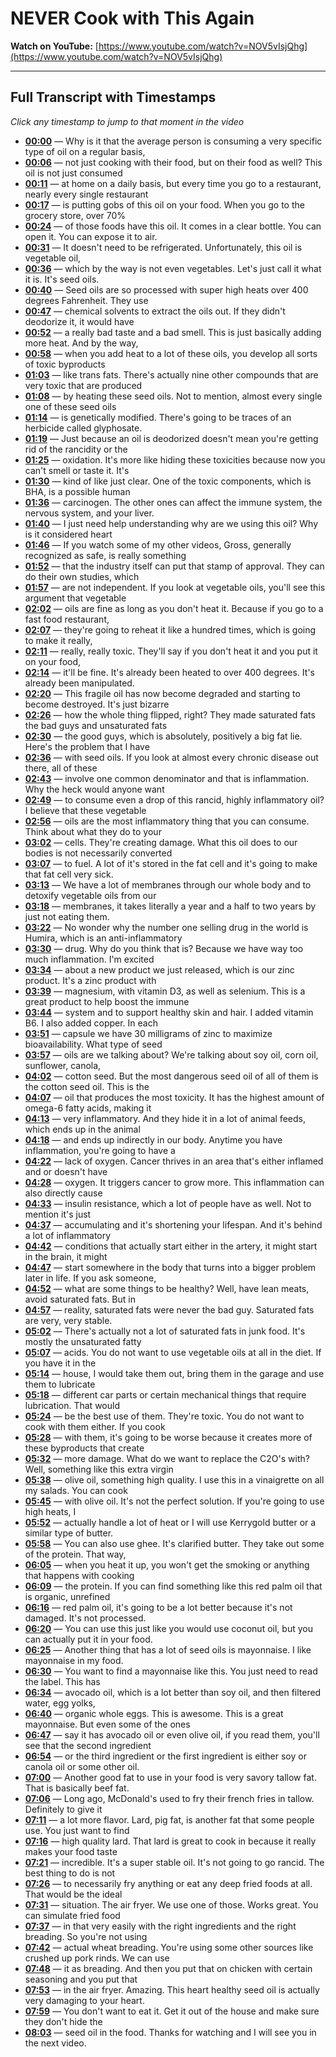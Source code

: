 # NEVER Cook with This Again

**Watch on YouTube:** [https://www.youtube.com/watch?v=NOV5vIsjQhg](https://www.youtube.com/watch?v=NOV5vIsjQhg)

---

## Full Transcript with Timestamps

*Click any timestamp to jump to that moment in the video*

- **[00:00](https://www.youtube.com/watch?v=NOV5vIsjQhg&t=0s)** — Why is it that the average person is consuming a very specific type of oil on a regular basis,
- **[00:06](https://www.youtube.com/watch?v=NOV5vIsjQhg&t=6s)** — not just cooking with their food, but on their food as well? This oil is not just consumed
- **[00:11](https://www.youtube.com/watch?v=NOV5vIsjQhg&t=11s)** — at home on a daily basis, but every time you go to a restaurant, nearly every single restaurant
- **[00:17](https://www.youtube.com/watch?v=NOV5vIsjQhg&t=17s)** — is putting gobs of this oil on your food. When you go to the grocery store, over 70%
- **[00:24](https://www.youtube.com/watch?v=NOV5vIsjQhg&t=24s)** — of those foods have this oil. It comes in a clear bottle. You can open it. You can expose it to air.
- **[00:31](https://www.youtube.com/watch?v=NOV5vIsjQhg&t=31s)** — It doesn't need to be refrigerated. Unfortunately, this oil is vegetable oil,
- **[00:36](https://www.youtube.com/watch?v=NOV5vIsjQhg&t=36s)** — which by the way is not even vegetables. Let's just call it what it is. It's seed oils.
- **[00:40](https://www.youtube.com/watch?v=NOV5vIsjQhg&t=40s)** — Seed oils are so processed with super high heats over 400 degrees Fahrenheit. They use
- **[00:47](https://www.youtube.com/watch?v=NOV5vIsjQhg&t=47s)** — chemical solvents to extract the oils out. If they didn't deodorize it, it would have
- **[00:52](https://www.youtube.com/watch?v=NOV5vIsjQhg&t=52s)** — a really bad taste and a bad smell. This is just basically adding more heat. And by the way,
- **[00:58](https://www.youtube.com/watch?v=NOV5vIsjQhg&t=58s)** — when you add heat to a lot of these oils, you develop all sorts of toxic byproducts
- **[01:03](https://www.youtube.com/watch?v=NOV5vIsjQhg&t=63s)** — like trans fats. There's actually nine other compounds that are very toxic that are produced
- **[01:08](https://www.youtube.com/watch?v=NOV5vIsjQhg&t=68s)** — by heating these seed oils. Not to mention, almost every single one of these seed oils
- **[01:14](https://www.youtube.com/watch?v=NOV5vIsjQhg&t=74s)** — is genetically modified. There's going to be traces of an herbicide called glyphosate.
- **[01:19](https://www.youtube.com/watch?v=NOV5vIsjQhg&t=79s)** — Just because an oil is deodorized doesn't mean you're getting rid of the rancidity or the
- **[01:25](https://www.youtube.com/watch?v=NOV5vIsjQhg&t=85s)** — oxidation. It's more like hiding these toxicities because now you can't smell or taste it. It's
- **[01:30](https://www.youtube.com/watch?v=NOV5vIsjQhg&t=90s)** — kind of like just clear. One of the toxic components, which is BHA, is a possible human
- **[01:36](https://www.youtube.com/watch?v=NOV5vIsjQhg&t=96s)** — carcinogen. The other ones can affect the immune system, the nervous system, and your liver.
- **[01:40](https://www.youtube.com/watch?v=NOV5vIsjQhg&t=100s)** — I just need help understanding why are we using this oil? Why is it considered heart
- **[01:46](https://www.youtube.com/watch?v=NOV5vIsjQhg&t=106s)** — If you watch some of my other videos, Gross, generally recognized as safe, is really something
- **[01:52](https://www.youtube.com/watch?v=NOV5vIsjQhg&t=112s)** — that the industry itself can put that stamp of approval. They can do their own studies, which
- **[01:57](https://www.youtube.com/watch?v=NOV5vIsjQhg&t=117s)** — are not independent. If you look at vegetable oils, you'll see this argument that vegetable
- **[02:02](https://www.youtube.com/watch?v=NOV5vIsjQhg&t=122s)** — oils are fine as long as you don't heat it. Because if you go to a fast food restaurant,
- **[02:07](https://www.youtube.com/watch?v=NOV5vIsjQhg&t=127s)** — they're going to reheat it like a hundred times, which is going to make it really,
- **[02:11](https://www.youtube.com/watch?v=NOV5vIsjQhg&t=131s)** — really, really toxic. They'll say if you don't heat it and you put it on your food,
- **[02:14](https://www.youtube.com/watch?v=NOV5vIsjQhg&t=134s)** — it'll be fine. It's already been heated to over 400 degrees. It's already been manipulated.
- **[02:20](https://www.youtube.com/watch?v=NOV5vIsjQhg&t=140s)** — This fragile oil has now become degraded and starting to become destroyed. It's just bizarre
- **[02:26](https://www.youtube.com/watch?v=NOV5vIsjQhg&t=146s)** — how the whole thing flipped, right? They made saturated fats the bad guys and unsaturated fats
- **[02:30](https://www.youtube.com/watch?v=NOV5vIsjQhg&t=150s)** — the good guys, which is absolutely, positively a big fat lie. Here's the problem that I have
- **[02:36](https://www.youtube.com/watch?v=NOV5vIsjQhg&t=156s)** — with seed oils. If you look at almost every chronic disease out there, all of these
- **[02:43](https://www.youtube.com/watch?v=NOV5vIsjQhg&t=163s)** — involve one common denominator and that is inflammation. Why the heck would anyone want
- **[02:49](https://www.youtube.com/watch?v=NOV5vIsjQhg&t=169s)** — to consume even a drop of this rancid, highly inflammatory oil? I believe that these vegetable
- **[02:56](https://www.youtube.com/watch?v=NOV5vIsjQhg&t=176s)** — oils are the most inflammatory thing that you can consume. Think about what they do to your
- **[03:02](https://www.youtube.com/watch?v=NOV5vIsjQhg&t=182s)** — cells. They're creating damage. What this oil does to our bodies is not necessarily converted
- **[03:07](https://www.youtube.com/watch?v=NOV5vIsjQhg&t=187s)** — to fuel. A lot of it's stored in the fat cell and it's going to make that fat cell very sick.
- **[03:13](https://www.youtube.com/watch?v=NOV5vIsjQhg&t=193s)** — We have a lot of membranes through our whole body and to detoxify vegetable oils from our
- **[03:18](https://www.youtube.com/watch?v=NOV5vIsjQhg&t=198s)** — membranes, it takes literally a year and a half to two years by just not eating them.
- **[03:22](https://www.youtube.com/watch?v=NOV5vIsjQhg&t=202s)** — No wonder why the number one selling drug in the world is Humira, which is an anti-inflammatory
- **[03:30](https://www.youtube.com/watch?v=NOV5vIsjQhg&t=210s)** — drug. Why do you think that is? Because we have way too much inflammation. I'm excited
- **[03:34](https://www.youtube.com/watch?v=NOV5vIsjQhg&t=214s)** — about a new product we just released, which is our zinc product. It's a zinc product with
- **[03:39](https://www.youtube.com/watch?v=NOV5vIsjQhg&t=219s)** — magnesium, with vitamin D3, as well as selenium. This is a great product to help boost the immune
- **[03:44](https://www.youtube.com/watch?v=NOV5vIsjQhg&t=224s)** — system and to support healthy skin and hair. I added vitamin B6. I also added copper. In each
- **[03:51](https://www.youtube.com/watch?v=NOV5vIsjQhg&t=231s)** — capsule we have 30 milligrams of zinc to maximize bioavailability. What type of seed
- **[03:57](https://www.youtube.com/watch?v=NOV5vIsjQhg&t=237s)** — oils are we talking about? We're talking about soy oil, corn oil, sunflower, canola,
- **[04:02](https://www.youtube.com/watch?v=NOV5vIsjQhg&t=242s)** — cotton seed. But the most dangerous seed oil of all of them is the cotton seed oil. This is the
- **[04:07](https://www.youtube.com/watch?v=NOV5vIsjQhg&t=247s)** — oil that produces the most toxicity. It has the highest amount of omega-6 fatty acids, making it
- **[04:13](https://www.youtube.com/watch?v=NOV5vIsjQhg&t=253s)** — very inflammatory. And they hide it in a lot of animal feeds, which ends up in the animal
- **[04:18](https://www.youtube.com/watch?v=NOV5vIsjQhg&t=258s)** — and ends up indirectly in our body. Anytime you have inflammation, you're going to have a
- **[04:22](https://www.youtube.com/watch?v=NOV5vIsjQhg&t=262s)** — lack of oxygen. Cancer thrives in an area that's either inflamed and or doesn't have
- **[04:28](https://www.youtube.com/watch?v=NOV5vIsjQhg&t=268s)** — oxygen. It triggers cancer to grow more. This inflammation can also directly cause
- **[04:33](https://www.youtube.com/watch?v=NOV5vIsjQhg&t=273s)** — insulin resistance, which a lot of people have as well. Not to mention it's just
- **[04:37](https://www.youtube.com/watch?v=NOV5vIsjQhg&t=277s)** — accumulating and it's shortening your lifespan. And it's behind a lot of inflammatory
- **[04:42](https://www.youtube.com/watch?v=NOV5vIsjQhg&t=282s)** — conditions that actually start either in the artery, it might start in the brain, it might
- **[04:47](https://www.youtube.com/watch?v=NOV5vIsjQhg&t=287s)** — start somewhere in the body that turns into a bigger problem later in life. If you ask someone,
- **[04:52](https://www.youtube.com/watch?v=NOV5vIsjQhg&t=292s)** — what are some things to be healthy? Well, have lean meats, avoid saturated fats. But in
- **[04:57](https://www.youtube.com/watch?v=NOV5vIsjQhg&t=297s)** — reality, saturated fats were never the bad guy. Saturated fats are very, very stable.
- **[05:02](https://www.youtube.com/watch?v=NOV5vIsjQhg&t=302s)** — There's actually not a lot of saturated fats in junk food. It's mostly the unsaturated fatty
- **[05:07](https://www.youtube.com/watch?v=NOV5vIsjQhg&t=307s)** — acids. You do not want to use vegetable oils at all in the diet. If you have it in the
- **[05:14](https://www.youtube.com/watch?v=NOV5vIsjQhg&t=314s)** — house, I would take them out, bring them in the garage and use them to lubricate
- **[05:18](https://www.youtube.com/watch?v=NOV5vIsjQhg&t=318s)** — different car parts or certain mechanical things that require lubrication. That would
- **[05:24](https://www.youtube.com/watch?v=NOV5vIsjQhg&t=324s)** — be the best use of them. They're toxic. You do not want to cook with them either. If you cook
- **[05:28](https://www.youtube.com/watch?v=NOV5vIsjQhg&t=328s)** — with them, it's going to be worse because it creates more of these byproducts that create
- **[05:32](https://www.youtube.com/watch?v=NOV5vIsjQhg&t=332s)** — more damage. What do we want to replace the C2O's with? Well, something like this extra virgin
- **[05:38](https://www.youtube.com/watch?v=NOV5vIsjQhg&t=338s)** — olive oil, something high quality. I use this in a vinaigrette on all my salads. You can cook
- **[05:45](https://www.youtube.com/watch?v=NOV5vIsjQhg&t=345s)** — with olive oil. It's not the perfect solution. If you're going to use high heats, I
- **[05:52](https://www.youtube.com/watch?v=NOV5vIsjQhg&t=352s)** — actually handle a lot of heat or I will use Kerrygold butter or a similar type of butter.
- **[05:58](https://www.youtube.com/watch?v=NOV5vIsjQhg&t=358s)** — You can also use ghee. It's clarified butter. They take out some of the protein. That way,
- **[06:05](https://www.youtube.com/watch?v=NOV5vIsjQhg&t=365s)** — when you heat it up, you won't get the smoking or anything that happens with cooking
- **[06:09](https://www.youtube.com/watch?v=NOV5vIsjQhg&t=369s)** — the protein. If you can find something like this red palm oil that is organic, unrefined
- **[06:16](https://www.youtube.com/watch?v=NOV5vIsjQhg&t=376s)** — red palm oil, it's going to be a lot better because it's not damaged. It's not processed.
- **[06:20](https://www.youtube.com/watch?v=NOV5vIsjQhg&t=380s)** — You can use this just like you would use coconut oil, but you can actually put it in your food.
- **[06:25](https://www.youtube.com/watch?v=NOV5vIsjQhg&t=385s)** — Another thing that has a lot of seed oils is mayonnaise. I like mayonnaise in my food.
- **[06:30](https://www.youtube.com/watch?v=NOV5vIsjQhg&t=390s)** — You want to find a mayonnaise like this. You just need to read the label. This has
- **[06:34](https://www.youtube.com/watch?v=NOV5vIsjQhg&t=394s)** — avocado oil, which is a lot better than soy oil, and then filtered water, egg yolks,
- **[06:40](https://www.youtube.com/watch?v=NOV5vIsjQhg&t=400s)** — organic whole eggs. This is awesome. This is a great mayonnaise. But even some of the ones
- **[06:47](https://www.youtube.com/watch?v=NOV5vIsjQhg&t=407s)** — say it has avocado oil or even olive oil, if you read them, you'll see that the second ingredient
- **[06:54](https://www.youtube.com/watch?v=NOV5vIsjQhg&t=414s)** — or the third ingredient or the first ingredient is either soy or canola oil or some other oil.
- **[07:00](https://www.youtube.com/watch?v=NOV5vIsjQhg&t=420s)** — Another good fat to use in your food is very savory tallow fat. That is basically beef fat.
- **[07:06](https://www.youtube.com/watch?v=NOV5vIsjQhg&t=426s)** — Long ago, McDonald's used to fry their french fries in tallow. Definitely to give it
- **[07:11](https://www.youtube.com/watch?v=NOV5vIsjQhg&t=431s)** — a lot more flavor. Lard, pig fat, is another fat that some people use. You just want to find
- **[07:16](https://www.youtube.com/watch?v=NOV5vIsjQhg&t=436s)** — high quality lard. That lard is great to cook in because it really makes your food taste
- **[07:21](https://www.youtube.com/watch?v=NOV5vIsjQhg&t=441s)** — incredible. It's a super stable oil. It's not going to go rancid. The best thing to do is not
- **[07:26](https://www.youtube.com/watch?v=NOV5vIsjQhg&t=446s)** — to necessarily fry anything or eat any deep fried foods at all. That would be the ideal
- **[07:31](https://www.youtube.com/watch?v=NOV5vIsjQhg&t=451s)** — situation. The air fryer. We use one of those. Works great. You can simulate fried food
- **[07:37](https://www.youtube.com/watch?v=NOV5vIsjQhg&t=457s)** — in that very easily with the right ingredients and the right breading. So you're not using
- **[07:42](https://www.youtube.com/watch?v=NOV5vIsjQhg&t=462s)** — actual wheat breading. You're using some other sources like crushed up pork rinds. We can use
- **[07:48](https://www.youtube.com/watch?v=NOV5vIsjQhg&t=468s)** — it as breading. And then you put that on chicken with certain seasoning and you put that
- **[07:53](https://www.youtube.com/watch?v=NOV5vIsjQhg&t=473s)** — in the air fryer. Amazing. This heart healthy seed oil is actually very damaging to your heart.
- **[07:59](https://www.youtube.com/watch?v=NOV5vIsjQhg&t=479s)** — You don't want to eat it. Get it out of the house and make sure they don't hide the
- **[08:03](https://www.youtube.com/watch?v=NOV5vIsjQhg&t=483s)** — seed oil in the food. Thanks for watching and I will see you in the next video.
